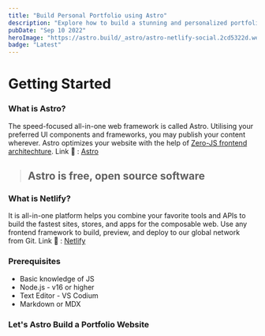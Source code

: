 ```yaml
---
title: "Build Personal Portfolio using Astro"
description: "Explore how to build a stunning and personalized portfolio website using Astro, a cutting-edge static site builder and deploy it on Netlify."
pubDate: "Sep 10 2022"
heroImage: "https://astro.build/_astro/astro-netlify-social.2cd5322d.webp"
badge: "Latest"
---
```

# Getting Started
###  What is Astro?

The speed-focused all-in-one web framework is called Astro. Utilising your preferred UI components and frameworks, you may publish your content wherever. Astro optimizes your website with the help of [Zero-JS frontend architechture](https://docs.astro.build/en/concepts/islands/). 
Link 🔗 : [Astro](https://astro.build/)

> ## Astro is free, open source software

### What is Netlify?
It is all-in-one platform helps you combine your favorite tools and APIs to build the fastest sites, stores, and apps for the composable web. Use any frontend framework to build, preview, and deploy to our global network from Git.
Link 🔗 : [Netlify](https://www.netlify.com/)

### Prerequisites

 - Basic knowledge of JS
 - Node.js - v16 or higher
 - Text Editor - VS Codium
 - Markdown or MDX

### Let's Astro Build a Portfolio Website 
